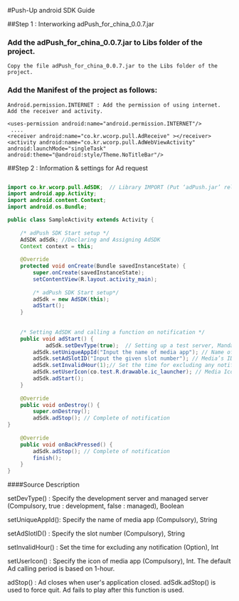 #Push-Up android SDK Guide

##Step 1 : Interworking adPush_for_china_0.0.7.jar

### Add the adPush_for_china_0.0.7.jar to Libs folder of the project.
  
    Copy the file adPush_for_china_0.0.7.jar to the Libs folder of the project.

 
 
### Add the Manifest of the project as follows:
 
    Android.permission.INTERNET : Add the permission of using internet.
    Add the receiver and activity.
```
<uses-permission android:name="android.permission.INTERNET"/>
 ....
<receiver android:name="co.kr.wcorp.pull.AdReceive" ></receiver>
<activity android:name="co.kr.wcorp.pull.AdWebViewActivity" android:launchMode="singleTask" android:theme="@android:style/Theme.NoTitleBar"/>
```

 
##Step 2 : Information & settings for Ad request
```java

import co.kr.wcorp.pull.AdSDK;  // Library IMPORT (Put ‘adPush.jar’ released in Libs folder of the project.)
import android.app.Activity;
import android.content.Context;
import android.os.Bundle;

public class SampleActivity extends Activity {
	
	/* adPush SDK Start setup */
	AdSDK adSdk; //Declaring and Assigning AdSDK
	Context context = this; 
	
	@Override
	protected void onCreate(Bundle savedInstanceState) {
		super.onCreate(savedInstanceState);
		setContentView(R.layout.activity_main);
		
		/* adPush SDK Start setup*/
		adSdk = new AdSDK(this);
		adStart();
	}
			
		
	/* Setting AdSDK and calling a function on notification */
	public void adStart() {
	        adSdk.setDevType(true);  // Setting up a test server, Mandatory
		adSdk.setUniqueAppId("Input the name of media app"); // Name of media app, Mandatory
		adSdk.setAdSlotID("Input the given slot number"); // Media’s ID, Mandatory
		adSdk.setInvalidHour(1);// Set the time for excluding any notification, Optional
		adSdk.setUserIcon(co.test.R.drawable.ic_launcher); // Media Icon,Mandatory	
		adSdk.adStart();
	}
	
	@Override
	public void onDestroy() { 
	    super.onDestroy();
	    adSdk.adStop(); // Complete of notification	
}
	
	@Override
    public void onBackPressed() {
		adSdk.adStop(); // Complete of notification
		finish();
	}
}
```

####Source Description

 setDevType() : Specify the development server and managed server (Compulsory, true : development, false : managed), Boolean
 
 setUniqueAppId(): Specify the name of media app (Compulsory), String
 
 setAdSlotID() : Specify the slot number (Compulsory), String
 
 setInvalidHour() : Set the time for excluding any notification (Option), Int
 
 setUserIcon() : Specify the icon of media app (Compulsory), Int. The default Ad calling period is based on 1-hour.
 
 adStop() : Ad closes when user's application closed. adSdk.adStop() is used to force quit. Ad fails to play after this function is used.
